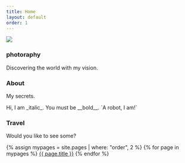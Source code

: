 ```yaml
---
title: Home
layout: default
order: 1
---
```


<div class="section">
	<div class="container">
		<img src="{{ "/assets/images/logo.png" | relative_url }}">
		<h3 class="section-heading">photoraphy</h3>
		<p class="section-description">
			Discovering the world with my vision.
		</p>
	</div>
</div>

<div class="section">
	<div class="container">
		<h3 class="section-heading">About</h3>
		<p class="section-description">
			My secrets.
		</p>
		<p markdown="1">
			Hi, I am _italic_.  
			You must be __bold__.  
			`A robot, I am!`
		</p>
	</div>
</div>

<div class="section">
	<div class="container">
		<h3 class="section-heading">Travel</h3>
		<p class="section-description">
			Would you like to see some?
		</p>
		{% assign mypages = site.pages | where: "order", 2 %}
		{% for page in mypages %}
		<a class="button" href="{{ page.url | relative_url }}">{{ page.title }}</a>
		{% endfor %} 
	</div>
</div>